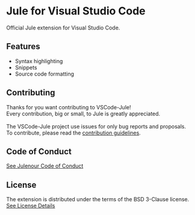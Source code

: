 # Jule for Visual Studio Code

Official Jule extension for Visual Studio Code.

## Features

- Syntax highlighting
- Snippets
- Source code formatting

## Contributing

Thanks for you want contributing to VSCode-Jule!
<br>
Every contribution, big or small, to Jule is greatly appreciated.
<br><br>
The VSCode-Jule project use issues for only bug reports and proposals. \
To contribute, please read the [contribution guidelines](CONTRIBUTING.md).

## Code of Conduct

[See Julenour Code of Conduct](https://jule.dev/code-of-conduct)

## License

The extension is distributed under the terms of the BSD 3-Clause license. <br>
[See License Details](https://jule.dev/pages/license.html)
